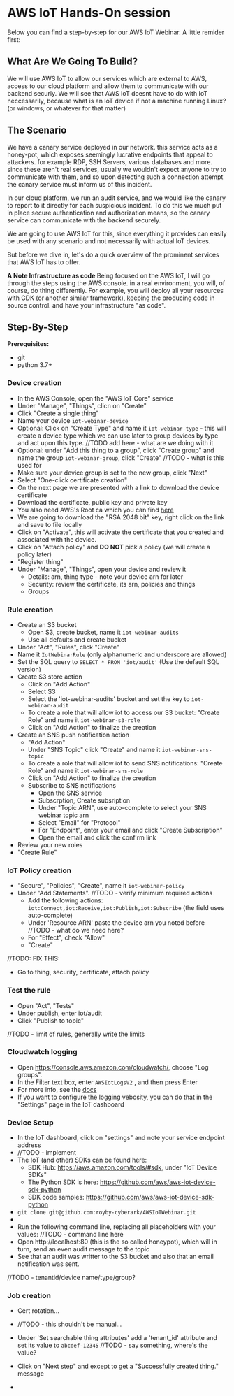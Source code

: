 # AWS IoT Hands-On session

Below you can find a step-by-step for our AWS IoT Webinar. 
A little remider first:

## What Are We Going To Build?
We will use AWS IoT to allow our services which are external to AWS, access to our cloud platform and allow them to communicate with our backend securly. We will see that AWS IoT doesnt have to do with IoT neccessarily, because what is an IoT device if not a machine running Linux? (or windows, or whatever for that matter)

## The Scenario
We have a canary service deployed in our network. this service acts as a honey-pot, which exposes seemingly lucrative endpoints that appeal to attackers. for example RDP, SSH Servers, various databases and more. since these aren't real services, usually we wouldn't expect anyone to try to communicate with them, and so upon detecting such a connection attempt the canary service must inform us of this incident.

In our cloud platform, we run an audit service, and we would like the canary to report to it directly for each suspicious incident. To do this we much put in place secure authentication and authorization means, so the canary service can communicate with the backend securely.

We are going to use AWS IoT for this, since everything it provides can easily be used with any scenario and not necessarily with actual IoT devices.

But before we dive in, let's do a quick overview of the prominent services that AWS IoT has to offer.

**A Note Infrastructure as code**
Being focused on the AWS IoT, I will go through the steps using the AWS console. in a real environment, you will, of course, do thing differently. 
For example, you will deploy all your resources with CDK (or another similar framework), keeping the producing code in source control. 
and have your infrastructure "as code".


## Step-By-Step

**Prerequisites:**
* git
* python 3.7+

### Device creation
* In the AWS Console, open the "AWS IoT Core" service
* Under "Manage", "Things", clicn on "Create"
* Click "Create a single thing"
* Name your device `iot-webinar-device`
* Optional: Click on "Create Type" and name it `iot-webinar-type` - this will create a device type which we can use later to group devices by type and act upon this type. //TODO add here - what are we doing with it
* Optional: under "Add this thing to a group", click "Create group" and name the group `iot-webinar-group`, click "Create" //TODO - what is this used for
* Make sure your device group is set to the new group, click "Next" 
* Select "One-click certificate creation"
* On the next page we are presented with a link to download the device certificate 
* Download the certificate, public key and private key
* You also need AWS's Root ca which you can find [here](https://docs.aws.amazon.com/iot/latest/developerguide/server-authentication.html?icmpid=docs_iot_console#server-authentication-certs)
* We are going to download the "RSA 2048 bit" key, right click on the link and save to file locally
* Click on "Activate", this will activate the certificate that you created and associated with the device.
* Click on "Attach policy" and **DO NOT** pick a policy (we will create a policy later)
* "Register thing"
* Under "Manage", "Things", open your device and review it
  * Details: arn, thing type - note your device arn for later
  * Security: review the certificate, its arn, policies and things
  * Groups

### Rule creation
* Create an S3 bucket
  * Open S3, create bucket, name it `iot-webinar-audits`
  * Use all defaults and create bucket
* Under "Act", "Rules", click "Create"
* Name it `IotWebinarRule` (only alphanumeric and underscore are allowed)
* Set the SQL query to `SELECT * FROM 'iot/audit'` (Use the default SQL version)
* Create S3 store action
  * Click on "Add Action"
  * Select S3
  * Select the 'iot-webinar-audits' bucket and set the key to `iot-webinar-audit`
  * To create a role that will allow iot to access our S3 bucket: "Create Role" and name it `iot-webinar-s3-role` 
  * Click on "Add Action" to finalize the creation
* Create an SNS push notification action
  * "Add Action"
  * Under "SNS Topic" click "Create" and name it `iot-webinar-sns-topic`
  * To create a role that will allow iot to send SNS notifications: "Create Role" and name it `iot-webinar-sns-role`
  * Click on "Add Action" to finalize the creation
  * Subscribe to SNS notifications
    * Open the SNS service
    * Subscrption, Create subsription
    * Under "Topic ARN", use auto-complete to select your SNS webinar topic arn
    * Select "Email" for "Protocol"
    * For "Endpoint", enter your email and click "Create Subscription"
    * Open the email and click the confirm link
* Review your new roles
* "Create Rule"

### IoT Policy creation
* "Secure", "Policies", "Create", name it `iot-webinar-policy`
* Under "Add Statements". //TODO - verify minimum required actions
  * Add the following actions: `iot:Connect,iot:Receive,iot:Publish,iot:Subscribe` (the field uses auto-complete) 
  * Under 'Resource ARN' paste the device arn you noted before //TODO - what do we need here?
  * For "Effect", check "Allow"
  * "Create"
  
//TODO: FIX THIS:
* Go to thing, security, certificate, attach policy

### Test the rule 
* Open "Act", "Tests"
* Under publish, enter iot/audit
* Click "Publish to topic"

//TODO - limit of rules, generally write the limits

### Cloudwatch logging 
* Open https://console.aws.amazon.com/cloudwatch/, choose "Log groups".
* In the Filter text box, enter `AWSIotLogsV2` , and then press Enter
* For more info, see the [docs](https://docs.aws.amazon.com/iot/latest/developerguide/cloud-watch-logs.html)
* If you want to configure the logging vebosity, you can do that in the "Settings" page in the IoT dashboard

### Device Setup
* In the IoT dashboard, click on "settings" and note your service endpoint address
* //TODO - implement
* The IoT (and other) SDKs can be found here: 
  * SDK Hub: https://aws.amazon.com/tools/#sdk, under "IoT Device SDKs"
  * The Python SDK is here: https://github.com/aws/aws-iot-device-sdk-python
  * SDK code samples: https://github.com/aws/aws-iot-device-sdk-python
* `git clone git@github.com:royby-cyberark/AWSIoTWebinar.git`
* 
* Run the following command line, replacing all placeholders with your values:
//TODO - command line here
* Open http://localhost:80 (this is the so called honeypot), which will in turn, send an even audit message to the topic
* See that an audit was writter to the S3 bucket and also that an email notification was sent.

//TODO - tenantid/device name/type/group?

### Job creation
* Cert rotation...
* //TODO - this shouldn't be manual...


* Under 'Set searchable thing attributes' add a 'tenant_id' attribute and set its value to `abcdef-12345` //TODO - say something, where's the value?
* Click on "Next step" and except to get a "Successfully created thing." message
* 
